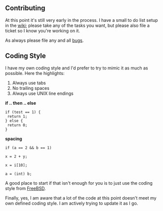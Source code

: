 ## Contributing
At this point it's still very early in the process. I have a small to do list setup in the [wiki](https://github.com/steveno/balistica/wiki/To-Do); please take
any of the tasks you want, but please also file a ticket so I know you're working on it.

As always please file any and all [bugs](https://github.com/steveno/balistica/issues?state=open).

## Coding Style
I have my own coding style and I'd prefer to try to mimic it as much as possible. Here the highlights:
 1. Always use tabs
 2. No trailing spaces 
 3. Always use UNIX line endings

**if .. then .. else**
``` Vala
if (test == 1) {
 return 1;
} else {
 return 0;
}
```

**spacing**
```Vala
if (a == 2 && b == 1)

x = 2 + y;

x = i[10];

a = (int) b;
```

A good place to start if that isn't enough for you is to just use the coding style from [FreeBSD](http://www.freebsd.org/cgi/man.cgi?query=style&sektion=9).

Finally, yes, I am aware that a lot of the code at this point doesn't meet my own defined coding
style. I am actively trying to update it as I go.
